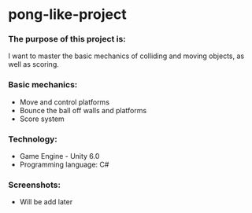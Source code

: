 # pong-like-project

### The purpose of this project is:
I want to master the basic mechanics of colliding and moving objects, as well as scoring.

### Basic mechanics:
- Move and control platforms
- Bounce the ball off walls and platforms
- Score system

### Technology:
- Game Engine - Unity 6.0
- Programming language: C#

### Screenshots:
- Will be add later